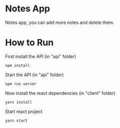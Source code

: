# Notes App

Notes app, you can add more notes and delete them.

# How to Run

First install the API (in "api" folder)

    npm install

Start the API (in "api" folder)

    npm run server

Now install the react dependencies (in "client" folder)

    yarn install

Start react project

    yarn start
